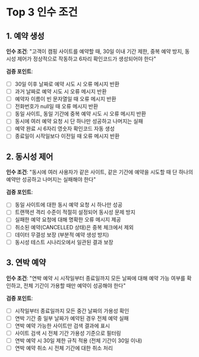 
# Top 3 인수 조건

## 1. 예약 생성
**인수 조건**: "고객이 캠핑 사이트를 예약할 때, 30일 이내 기간 제한, 중복 예약 방지, 동시성 제어가 정상적으로 작동하고 6자리 확인코드가 생성되어야 한다"

**검증 포인트**:
- [ ] 30일 이후 날짜로 예약 시도 시 오류 메시지 반환
- [ ] 과거 날짜로 예약 시도 시 오류 메시지 반환
- [ ] 예약자 이름이 빈 문자열일 때 오류 메시지 반환
- [ ] 전화번호가 null일 때 오류 메시지 반환
- [ ] 동일 사이트, 동일 기간에 중복 예약 시도 시 오류 메시지 반환
- [ ] 동시에 여러 예약 요청 시 단 하나만 성공하고 나머지는 실패
- [ ] 예약 완료 시 6자리 영숫자 확인코드 자동 생성
- [ ] 종료일이 시작일보다 이전일 때 오류 메시지 반환

## 2. 동시성 제어
**인수 조건**: "동시에 여러 사용자가 같은 사이트, 같은 기간에 예약을 시도할 때 단 하나의 예약만 성공하고 나머지는 실패해야 한다"

**검증 포인트**:
- [ ] 동일 사이트에 대한 동시 예약 요청 시 하나만 성공
- [ ] 트랜잭션 격리 수준이 적절히 설정되어 동시성 문제 방지
- [ ] 실패한 예약 요청에 대해 명확한 오류 메시지 제공
- [ ] 취소된 예약(CANCELLED 상태)은 중복 체크에서 제외
- [ ] 데이터 무결성 보장 (부분적 예약 생성 방지)
- [ ] 동시성 테스트 시나리오에서 일관된 결과 보장

## 3. 연박 예약
**인수 조건**: "연박 예약 시 시작일부터 종료일까지 모든 날짜에 대해 예약 가능 여부를 확인하고, 전체 기간이 가용할 때만 예약이 성공해야 한다"

**검증 포인트**:
- [ ] 시작일부터 종료일까지 모든 중간 날짜의 가용성 확인
- [ ] 연박 기간 중 일부 날짜가 예약된 경우 전체 예약 실패
- [ ] 연박 예약 가능한 사이트만 검색 결과에 표시
- [ ] 사이트 검색 시 전체 기간 가용성 기준으로 필터링
- [ ] 연박 예약 시 30일 제한 규칙 적용 (전체 기간이 30일 이내)
- [ ] 연박 예약 취소 시 전체 기간에 대한 취소 처리
